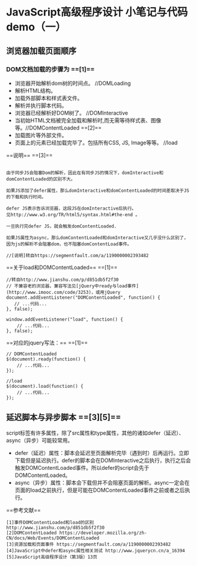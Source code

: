 # JavaScript高级程序设计 小笔记与代码demo（一）

## 浏览器加载页面顺序
### DOM文档加载的步骤为 ==[1]==

* 浏览器开始解析dom树的时间点。    //DOMLoading
* 解析HTML结构。
* 加载外部脚本和样式表文件。
* 解析并执行脚本代码。
* 浏览器已经解析好DOM树了。       //DOMInteractive
* 当初始HTML文档被完全加载和解析时,而无需等待样式表、图像等。//DOMContentLoaded ==[2]==
* 加载图片等外部文件。
* 页面上的元素已经加载完毕了。包括所有CSS, JS, Image等等。  //load

==说明== ==[3]==
```

由于同步JS会阻塞Dom的解析，因此在有同步JS的情况下，domInteractive和domContentLoaded的区别不大。

如果JS添加了defer属性，那么domInteractive和domContentLoaded的时间差取决于JS的下载和执行时间。

defer JS表示告诉浏览器，这段JS在domInteractive后执行。
见http://www.w3.org/TR/html5/syntax.html#the-end 。

一旦执行完defer JS，就会触发domContentLoaded.

如果JS属性为async，那么domContentLoaded和domInteractive又几乎没什么区别了，
因为js的解析不会阻塞dom，也不阻塞domContentLoad事件。
```
```
//[说明]转自https://segmentfault.com/a/1190000002393482
```
==关于load和DOMContentLoaded==  ==[1]==

```
//转自http://www.jianshu.com/p/d851db5f2f30
// 不兼容老的浏览器，兼容写法见[jQuery中ready与load事件](http://www.imooc.com/code/3253)，或用jQuery
document.addEventListener("DOMContentLoaded", function() {
   // ...代码...
}, false);

window.addEventListener("load", function() {
    // ...代码...
}, false);
```
==对应的jquery写法：==  ==[1]==
```
// DOMContentLoaded
$(document).ready(function() {
    // ...代码...
});

//load
$(document).load(function() {
    // ...代码...
});
```
## 延迟脚本与异步脚本 ==[3][5]==
script标签有许多属性，除了src属性和type属性，其他的诸如defer（延迟）、async（异步）可能较常用。

* defer（延迟）属性：脚本会延迟至页面解析完毕（遇到</html>时）后再运行。立即下载但是延迟执行。defer的脚本会在DOMInteractive之后执行，执行之后会触发DOMContentLoaded事件。所以defer的script会先于DOMContentLoaded。
* async（异步）属性：脚本会下载但并不会阻塞页面的解析。async一定会在页面的load之前执行，但是可能在DOMContentLoaded事件之前或者之后执行。


==参考文献==
```
[1]事件DOMContentLoaded和load的区别 http://www.jianshu.com/p/d851db5f2f30
[2]DOMContentLoaded https://developer.mozilla.org/zh-CN/docs/Web/Events/DOMContentLoaded
[3]资源加载和页面事件 https://segmentfault.com/a/1190000002393482
[4]JavaScript中defer和async属性相关测试 http://www.jquerycn.cn/a_16394
[5]JavaScript高级程序设计（第3版）13页

```
